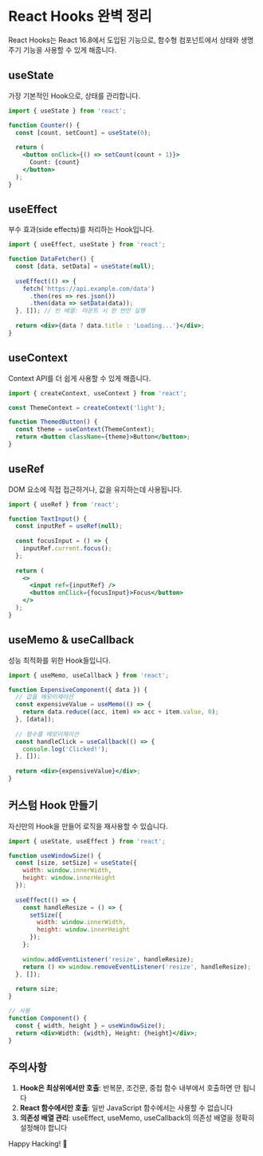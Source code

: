 # React Hooks 완벽 정리

React Hooks는 React 16.8에서 도입된 기능으로, 함수형 컴포넌트에서 상태와 생명주기 기능을 사용할 수 있게 해줍니다.

## useState

가장 기본적인 Hook으로, 상태를 관리합니다.

```jsx
import { useState } from 'react';

function Counter() {
  const [count, setCount] = useState(0);
  
  return (
    <button onClick={() => setCount(count + 1)}>
      Count: {count}
    </button>
  );
}
```

## useEffect

부수 효과(side effects)를 처리하는 Hook입니다.

```jsx
import { useEffect, useState } from 'react';

function DataFetcher() {
  const [data, setData] = useState(null);
  
  useEffect(() => {
    fetch('https://api.example.com/data')
      .then(res => res.json())
      .then(data => setData(data));
  }, []); // 빈 배열: 마운트 시 한 번만 실행
  
  return <div>{data ? data.title : 'Loading...'}</div>;
}
```

## useContext

Context API를 더 쉽게 사용할 수 있게 해줍니다.

```jsx
import { createContext, useContext } from 'react';

const ThemeContext = createContext('light');

function ThemedButton() {
  const theme = useContext(ThemeContext);
  return <button className={theme}>Button</button>;
}
```

## useRef

DOM 요소에 직접 접근하거나, 값을 유지하는데 사용됩니다.

```jsx
import { useRef } from 'react';

function TextInput() {
  const inputRef = useRef(null);
  
  const focusInput = () => {
    inputRef.current.focus();
  };
  
  return (
    <>
      <input ref={inputRef} />
      <button onClick={focusInput}>Focus</button>
    </>
  );
}
```

## useMemo & useCallback

성능 최적화를 위한 Hook들입니다.

```jsx
import { useMemo, useCallback } from 'react';

function ExpensiveComponent({ data }) {
  // 값을 메모이제이션
  const expensiveValue = useMemo(() => {
    return data.reduce((acc, item) => acc + item.value, 0);
  }, [data]);
  
  // 함수를 메모이제이션
  const handleClick = useCallback(() => {
    console.log('Clicked!');
  }, []);
  
  return <div>{expensiveValue}</div>;
}
```

## 커스텀 Hook 만들기

자신만의 Hook을 만들어 로직을 재사용할 수 있습니다.

```jsx
import { useState, useEffect } from 'react';

function useWindowSize() {
  const [size, setSize] = useState({
    width: window.innerWidth,
    height: window.innerHeight
  });
  
  useEffect(() => {
    const handleResize = () => {
      setSize({
        width: window.innerWidth,
        height: window.innerHeight
      });
    };
    
    window.addEventListener('resize', handleResize);
    return () => window.removeEventListener('resize', handleResize);
  }, []);
  
  return size;
}

// 사용
function Component() {
  const { width, height } = useWindowSize();
  return <div>Width: {width}, Height: {height}</div>;
}
```

## 주의사항

1. **Hook은 최상위에서만 호출**: 반복문, 조건문, 중첩 함수 내부에서 호출하면 안 됩니다
2. **React 함수에서만 호출**: 일반 JavaScript 함수에서는 사용할 수 없습니다
3. **의존성 배열 관리**: useEffect, useMemo, useCallback의 의존성 배열을 정확히 설정해야 합니다

Happy Hacking! 🚀
